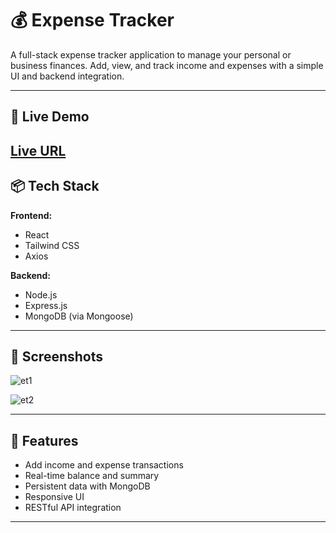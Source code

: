 # 💰 Expense Tracker

A full-stack expense tracker application to manage your personal or business finances. Add, view, and track income and expenses with a simple UI and backend integration.

---

## 🔗 Live Demo
[ Live URL]([https://your-frontend-url.com](https://expensetrackerfrontend-oled.onrender.com))  
---

## 📦 Tech Stack

**Frontend:**
- React
- Tailwind CSS 
- Axios

**Backend:**
- Node.js
- Express.js
- MongoDB (via Mongoose)

---

## 📸 Screenshots
![et1](https://github.com/user-attachments/assets/f9475c91-6ec7-40f0-b025-cbc8a2c53981)

![et2](https://github.com/user-attachments/assets/a01811cc-b8e2-42fa-b60e-81a60b939988)


---

## 🚀 Features

- Add income and expense transactions
- Real-time balance and summary
- Persistent data with MongoDB
- Responsive UI
- RESTful API integration

---

